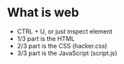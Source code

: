 # What is web

* CTRL + U, or just inspect element
* 1/3 part is the HTML
* 2/3 part is the CSS (hacker.css)
* 3/3 part is the JavaScript (script.js)

